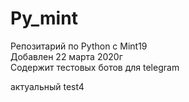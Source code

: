 # Py_mint
Репозитарий по Python c Mint19   
Добавлен 22 марта 2020г  
Содержит тестовых ботов для telegram  

актуальный test4
